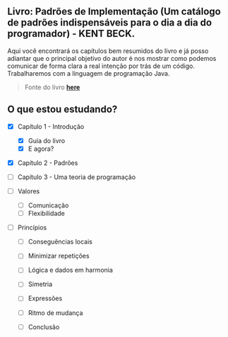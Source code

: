## Livro: Padrões de Implementação (Um catálogo de padrões indispensáveis para o dia a dia do programador) - KENT BECK.

Aqui você encontrará os capítulos bem resumidos do livro e já posso adiantar que o principal objetivo do autor é nos mostrar como podemos comunicar de forma clara a real intenção por trás de um código. Trabalharemos com a linguagem de programação Java.

> Fonte do livro **[here](https://www.amazon.com.br/Padr%C3%B5es-Implementa%C3%A7%C3%A3o-Cat%C3%A1logo-Indispens%C3%A1vel-Programador/dp/8565837971)**

## O que estou estudando?

- [x] Capítulo 1 - Introdução
  - [x] Guia do livro
  - [x] E agora?

- [x] Capítulo 2 - Padrões

- [ ] Capítulo 3 - Uma teoria de programação
- [ ] Valores
  - [ ] Comunicação
  - [ ] Flexibilidade
- [ ] Princípios
  - [ ] Conseguências locais
  - [ ] Minimizar repetições
  - [ ] Lógica e dados em harmonia
  - [ ] Simetria
  - [ ] Expressões
  - [ ] Ritmo de mudança
  - [ ] Conclusão
        
 
